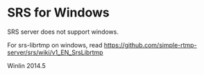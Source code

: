 # SRS for Windows

SRS server does not support windows.

For srs-librtmp on windows, read https://github.com/simple-rtmp-server/srs/wiki/v1_EN_SrsLibrtmp

Winlin 2014.5
